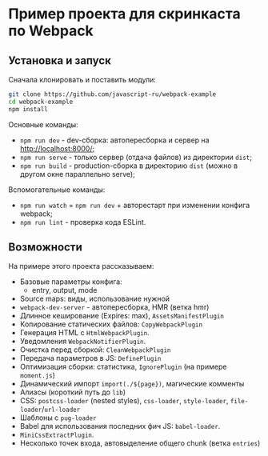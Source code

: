 # Пример проекта для скринкаста по Webpack

## Установка и запуск

Сначала клонировать и поставить модули:
```bash
git clone https://github.com/javascript-ru/webpack-example
cd webpack-example
npm install
```

Основные команды:

* `npm run dev` - dev-сборка: автопересборка и сервер на <http://localhost:8000/>;
* `npm run serve` - только сервер (отдача файлов) из директории `dist`;
* `npm run build` - production-сборка в директорию `dist` (можно в другом окне параллельно serve);

Вспомогательные команды:

* `npm run watch` = `npm run dev` + авторестарт при изменении конфига webpack;
* `npm run lint` - проверка кода ESLint.

## Возможности

На примере этого проекта рассказываем:

* Базовые параметры конфига:
  - entry, output, mode
* Source maps: виды, использование нужной
* `webpack-dev-server` - автопересборка, HMR (ветка hmr)
* Длинное кеширование (Expires: max), `AssetsManifestPlugin`
* Копирование статических файлов: `CopyWebpackPlugin`
* Генерация HTML c `HtmlWebpackPlugin`.
* Уведомления `WebpackNotifierPlugin`.
* Очистка перед сборкой: `CleanWebpackPlugin`
* Передача параметров в JS: `DefinePlugin`
* Оптимизация сборки: статистика, `IgnorePlugin` (на примере `moment.js`)
* Динамический импорт `import(./${page})`, магические комменты
* Алиасы (короткий путь до `lib`)
* CSS: `postcss-loader` (nested styles), `css-loader`, `style-loader`, `file-loader`/`url-loader`
* Шаблоны с `pug-loader`
* Babel для использования последних фич JS: `babel-loader`.
* `MiniCssExtractPlugin`.
* Несколько точек входа, автовыделение общего chunk (ветка `entries`)


